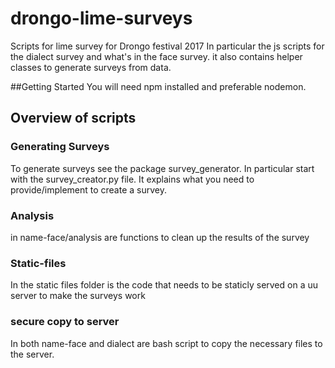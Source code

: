 # drongo-lime-surveys
Scripts for lime survey for Drongo festival 2017
In particular the js scripts for the dialect survey and what's in the face survey.
it also contains helper classes to generate surveys from data.

##Getting Started
You will need npm installed and preferable nodemon.

## Overview of scripts

### Generating Surveys
To generate surveys see the package survey_generator. In particular start with the survey_creator.py file.
It explains what you need to provide/implement to create a survey.


### Analysis
in name-face/analysis are functions to clean up the results of the survey


### Static-files
In the static files folder is the code that needs to be staticly served on a uu server to make the surveys work


### secure copy to server
In both name-face and dialect are bash script to copy the necessary files to the server.




